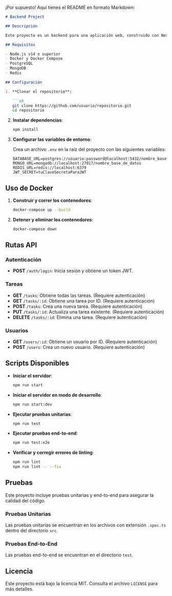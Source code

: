 ¡Por supuesto! Aquí tienes el README en formato Markdown:

```markdown
# Backend Project

## Descripción

Este proyecto es un backend para una aplicación web, construido con NestJS y TypeScript. Utiliza JWT para autenticación, PostgreSQL y MongoDB como bases de datos, y Redis para caché. El proyecto está configurado para funcionar con Docker Compose y tiene pruebas unitarias y end-to-end.

## Requisitos

- Node.js v14 o superior
- Docker y Docker Compose
- PostgreSQL
- MongoDB
- Redis

## Configuración

1. **Clonar el repositorio**:

   ```sh
   git clone https://github.com/usuario/repositorio.git
   cd repositorio
   ```

2. **Instalar dependencias**:

   ```sh
   npm install
   ```

3. **Configurar las variables de entorno**:

   Crea un archivo `.env` en la raíz del proyecto con las siguientes variables:

   ```plaintext
   DATABASE_URL=postgres://usuario:password@localhost:5432/nombre_base_de_datos
   MONGO_URL=mongodb://localhost:27017/nombre_base_de_datos
   REDIS_URL=redis://localhost:6379
   JWT_SECRET=tuClaveSecretaParaJWT
   ```

## Uso de Docker

1. **Construir y correr los contenedores**:

   ```sh
   docker-compose up --build
   ```

2. **Detener y eliminar los contenedores**:

   ```sh
   docker-compose down
   ```

## Rutas API

### Autenticación

- **POST** `/auth/login`: Inicia sesión y obtiene un token JWT.

### Tareas

- **GET** `/tasks`: Obtiene todas las tareas. (Requiere autenticación)
- **GET** `/tasks/:id`: Obtiene una tarea por ID. (Requiere autenticación)
- **POST** `/tasks`: Crea una nueva tarea. (Requiere autenticación)
- **PUT** `/tasks/:id`: Actualiza una tarea existente. (Requiere autenticación)
- **DELETE** `/tasks/:id`: Elimina una tarea. (Requiere autenticación)

### Usuarios

- **GET** `/users/:id`: Obtiene un usuario por ID. (Requiere autenticación)
- **POST** `/users`: Crea un nuevo usuario. (Requiere autenticación)

## Scripts Disponibles

- **Iniciar el servidor**:

  ```sh
  npm run start
  ```

- **Iniciar el servidor en modo de desarrollo**:

  ```sh
  npm run start:dev
  ```

- **Ejecutar pruebas unitarias**:

  ```sh
  npm run test
  ```

- **Ejecutar pruebas end-to-end**:

  ```sh
  npm run test:e2e
  ```

- **Verificar y corregir errores de linting**:

  ```sh
  npm run lint
  npm run lint -- --fix
  ```

## Pruebas

Este proyecto incluye pruebas unitarias y end-to-end para asegurar la calidad del código.

### Pruebas Unitarias

Las pruebas unitarias se encuentran en los archivos con extensión `.spec.ts` dentro del directorio `src`.

### Pruebas End-to-End

Las pruebas end-to-end se encuentran en el directorio `test`.

## Licencia

Este proyecto está bajo la licencia MIT. Consulta el archivo `LICENSE` para más detalles.
```